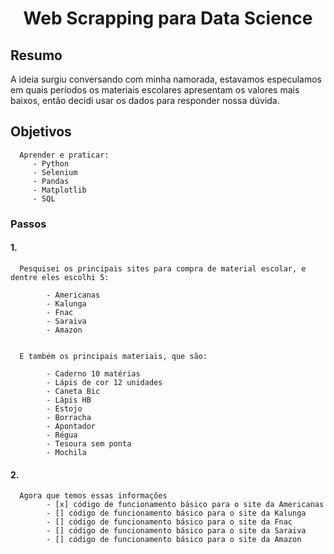 <h1 align="center">Web Scrapping para Data Science</h1>


## Resumo

A ideia surgiu conversando com minha namorada, estavamos especulamos em quais períodos os materiais escolares apresentam os valores mais baixos, então decidi usar os dados para responder nossa dúvida.

## Objetivos

      Aprender e praticar:
         - Python
         - Selenium
         - Pandas
         - Matplotlib
         - SQL
 

### Passos

####    1.

      Pesquisei os principais sites para compra de material escolar, e dentre eles escolhi 5:
      
            - Americanas
            - Kalunga
            - Fnac
            - Saraiva
            - Amazon


      E também os principais materiais, que são:

            - Caderno 10 matérias
            - Lápis de cor 12 unidades
            - Caneta Bic
            - Lápis HB
            - Estojo
            - Borracha
            - Apontador
            - Régua
            - Tesoura sem ponta
            - Mochila


####    2.

      Agora que temos essas informações
            - [x] código de funcionamento básico para o site da Americanas
            - [] código de funcionamento básico para o site da Kalunga
            - [] código de funcionamento básico para o site da Fnac
            - [] código de funcionamento básico para o site da Saraiva
            - [] código de funcionamento básico para o site da Amazon
            
            
            
            
            
            
            
            
            
            
            
            
            
            
            
            
